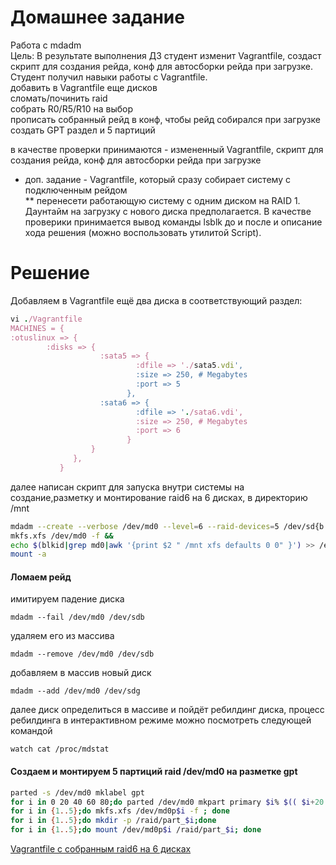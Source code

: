 # Домашнее задание
Работа с mdadm  
Цель: В результате выполнения ДЗ студент изменит Vagrantfile, создаст скрипт для создания рейда, конф для автосборки рейда при загрузке. Студент получил навыки работы с Vagrantfile.  
добавить в Vagrantfile еще дисков  
сломать/починить raid  
собрать R0/R5/R10 на выбор  
прописать собранный рейд в конф, чтобы рейд собирался при загрузке  
создать GPT раздел и 5 партиций  
  
в качестве проверки принимаются - измененный Vagrantfile, скрипт для создания рейда, конф для автосборки рейда при загрузке  
* доп. задание - Vagrantfile, который сразу собирает систему с подключенным рейдом  
** перенесети работающую систему с одним диском на RAID 1. Даунтайм на загрузку с нового диска предполагается. В качестве проверики принимается вывод команды lsblk до и после и описание хода решения (можно воспользовать утилитой Script).  


# Решение  
Добавляем в Vagrantfile ещё два диска в соответствующий раздел:
```ruby
vi ./Vagrantfile  
MACHINES = {  
:otuslinux => {  
        :disks => {  
                    :sata5 => {    
                            :dfile => './sata5.vdi',    
                            :size => 250, # Megabytes  
                            :port => 5  
                          },  
                    :sata6 => {    
                            :dfile => './sata6.vdi',    
                            :size => 250, # Megabytes   
                            :port => 6  
                          }  
                  }  
              },  
           }    
```                
далее написан скрипт для запуска внутри системы на создание,разметку и монтирование raid6 на 6 дисках, в директорию /mnt  
```bash
mdadm --create --verbose /dev/md0 --level=6 --raid-devices=5 /dev/sd{b..f} 
mkfs.xfs /dev/md0 -f &&  
echo $(blkid|grep md0|awk '{print $2 " /mnt xfs defaults 0 0" }') >> /etc/fstab   
mount -a  
```
#### Ломаем рейд  
имитируем падение диска  
```
mdadm --fail /dev/md0 /dev/sdb  
```
удаляем его из массива  
```
mdadm --remove /dev/md0 /dev/sdb  
```
добавляем в массив новый диск  
```
mdadm --add /dev/md0 /dev/sdg  
```
далее диск определиться в массиве и пойдёт ребилдинг диска,
процесс ребилдинга в интерактивном режиме можно посмотреть следующей командой
```
watch cat /proc/mdstat  
```  
#### Создаем и монтируем 5 партиций raid /dev/md0 на разметке gpt  
```bash
parted -s /dev/md0 mklabel gpt   
for i in 0 20 40 60 80;do parted /dev/md0 mkpart primary $i% $(( $i+20 ))% -s; done 
for i in {1..5};do mkfs.xfs /dev/md0p$i -f ; done  
for i in {1..5};do mkdir -p /raid/part_$i;done  
for i in {1..5};do mount /dev/md0p$i /raid/part_$i; done  
```  


[Vagrantfile с собранным raid6 на 6 дисках](https://github.com/dbudakov/2.FS/blob/master/Vagrantfile_custom)
